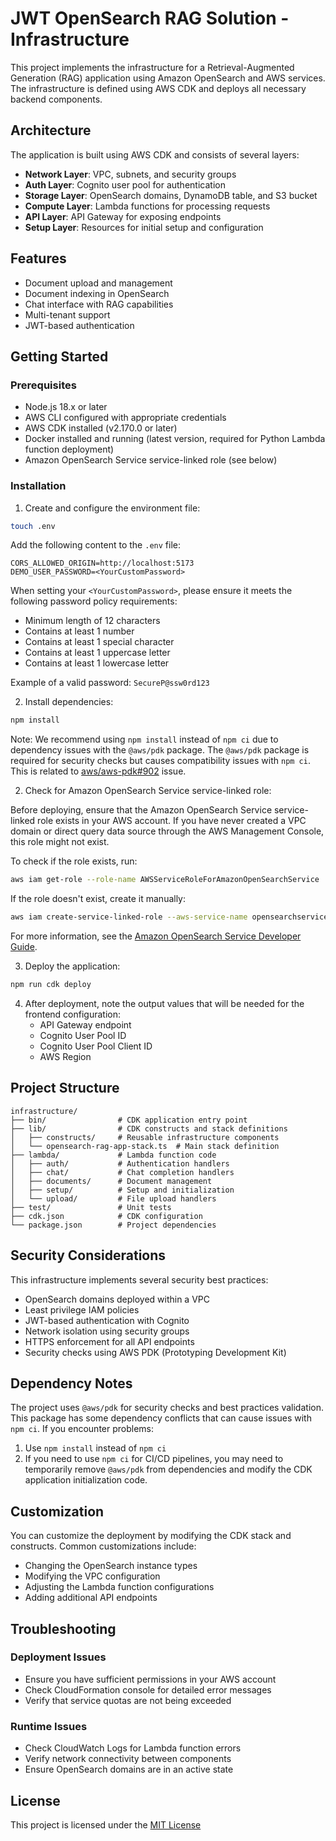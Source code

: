 # JWT OpenSearch RAG Solution - Infrastructure

This project implements the infrastructure for a Retrieval-Augmented Generation (RAG) application using Amazon OpenSearch and AWS services. The infrastructure is defined using AWS CDK and deploys all necessary backend components.

## Architecture

The application is built using AWS CDK and consists of several layers:

- **Network Layer**: VPC, subnets, and security groups
- **Auth Layer**: Cognito user pool for authentication
- **Storage Layer**: OpenSearch domains, DynamoDB table, and S3 bucket
- **Compute Layer**: Lambda functions for processing requests
- **API Layer**: API Gateway for exposing endpoints
- **Setup Layer**: Resources for initial setup and configuration

## Features

- Document upload and management
- Document indexing in OpenSearch
- Chat interface with RAG capabilities
- Multi-tenant support
- JWT-based authentication

## Getting Started

### Prerequisites

- Node.js 18.x or later
- AWS CLI configured with appropriate credentials
- AWS CDK installed (v2.170.0 or later)
- Docker installed and running (latest version, required for Python Lambda function deployment)
- Amazon OpenSearch Service service-linked role (see below)

### Installation

1. Create and configure the environment file:

```bash
touch .env
```

Add the following content to the `.env` file:

```
CORS_ALLOWED_ORIGIN=http://localhost:5173
DEMO_USER_PASSWORD=<YourCustomPassword>
```

When setting your `<YourCustomPassword>`, please ensure it meets the following password policy requirements:
- Minimum length of 12 characters
- Contains at least 1 number
- Contains at least 1 special character
- Contains at least 1 uppercase letter
- Contains at least 1 lowercase letter

Example of a valid password: `SecureP@ssw0rd123`

2. Install dependencies:

```bash
npm install
```

Note: We recommend using `npm install` instead of `npm ci` due to dependency issues with the `@aws/pdk` package. The `@aws/pdk` package is required for security checks but causes compatibility issues with `npm ci`. This is related to [aws/aws-pdk#902](https://github.com/aws/aws-pdk/issues/902) issue.

2. Check for Amazon OpenSearch Service service-linked role:

Before deploying, ensure that the Amazon OpenSearch Service service-linked role exists in your AWS account. If you have never created a VPC domain or direct query data source through the AWS Management Console, this role might not exist.

To check if the role exists, run:

```bash
aws iam get-role --role-name AWSServiceRoleForAmazonOpenSearchService
```

If the role doesn't exist, create it manually:

```bash
aws iam create-service-linked-role --aws-service-name opensearchservice.amazonaws.com
```

For more information, see the [Amazon OpenSearch Service Developer Guide](https://docs.aws.amazon.com/opensearch-service/latest/developerguide/slr-aos.html#create-slr).

3. Deploy the application:

```bash
npm run cdk deploy
```

4. After deployment, note the output values that will be needed for the frontend configuration:
   - API Gateway endpoint
   - Cognito User Pool ID
   - Cognito User Pool Client ID
   - AWS Region

## Project Structure

```
infrastructure/
├── bin/                # CDK application entry point
├── lib/                # CDK constructs and stack definitions
│   ├── constructs/     # Reusable infrastructure components
│   └── opensearch-rag-app-stack.ts  # Main stack definition
├── lambda/             # Lambda function code
│   ├── auth/           # Authentication handlers
│   ├── chat/           # Chat completion handlers
│   ├── documents/      # Document management
│   ├── setup/          # Setup and initialization
│   └── upload/         # File upload handlers
├── test/               # Unit tests
├── cdk.json            # CDK configuration
└── package.json        # Project dependencies
```


## Security Considerations

This infrastructure implements several security best practices:

- OpenSearch domains deployed within a VPC
- Least privilege IAM policies
- JWT-based authentication with Cognito
- Network isolation using security groups
- HTTPS enforcement for all API endpoints
- Security checks using AWS PDK (Prototyping Development Kit)

## Dependency Notes

The project uses `@aws/pdk` for security checks and best practices validation. This package has some dependency conflicts that can cause issues with `npm ci`. If you encounter problems:

1. Use `npm install` instead of `npm ci`
2. If you need to use `npm ci` for CI/CD pipelines, you may need to temporarily remove `@aws/pdk` from dependencies and modify the CDK application initialization code.

## Customization

You can customize the deployment by modifying the CDK stack and constructs. Common customizations include:

- Changing the OpenSearch instance types
- Modifying the VPC configuration
- Adjusting the Lambda function configurations
- Adding additional API endpoints

## Troubleshooting

### Deployment Issues

- Ensure you have sufficient permissions in your AWS account
- Check CloudFormation console for detailed error messages
- Verify that service quotas are not being exceeded

### Runtime Issues

- Check CloudWatch Logs for Lambda function errors
- Verify network connectivity between components
- Ensure OpenSearch domains are in an active state

## License

This project is licensed under the [MIT License](../LICENSE)